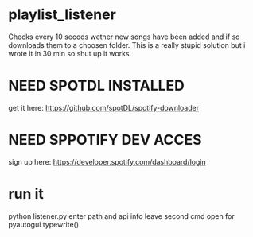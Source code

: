 # playlist_listener
Checks every 10 secods wether new songs have been added and if so downloads them to a choosen folder.
This is a really stupid solution but i wrote it in 30 min so shut up it works.


# NEED SPOTDL INSTALLED
get it here: https://github.com/spotDL/spotify-downloader

# NEED SPPOTIFY DEV ACCES 
sign up here: https://developer.spotify.com/dashboard/login

# run it
python listener.py
enter path and api info
leave second cmd open for pyautogui typewrite()
